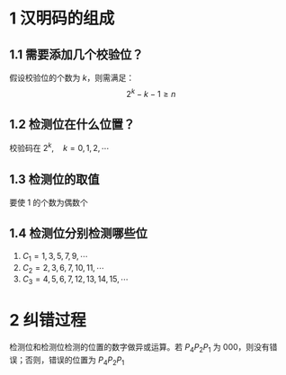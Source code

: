 # 1 汉明码的组成
## 1.1 需要添加几个校验位？
假设校验位的个数为 $k$，则需满足：$$2^k-k-1\geq n$$
## 1.2 检测位在什么位置？
校验码在 $2^k,\quad k=0,1,2,\cdots$

## 1.3 检测位的取值
要使 1 的个数为偶数个

## 1.4 检测位分别检测哪些位
1. $C_1={1,3,5,7,9,\cdots}$
2. $C_2=2,3,6,7,10,11,\cdots$
3. $C_3=4,5,6,7,12,13,14,15,\cdots$

# 2 纠错过程
检测位和检测位检测的位置的数字做异或运算。若 $P_4P_2P_1$ 为 $000$，则没有错误；否则，错误的位置为 $P_4P_2P_1$ 
